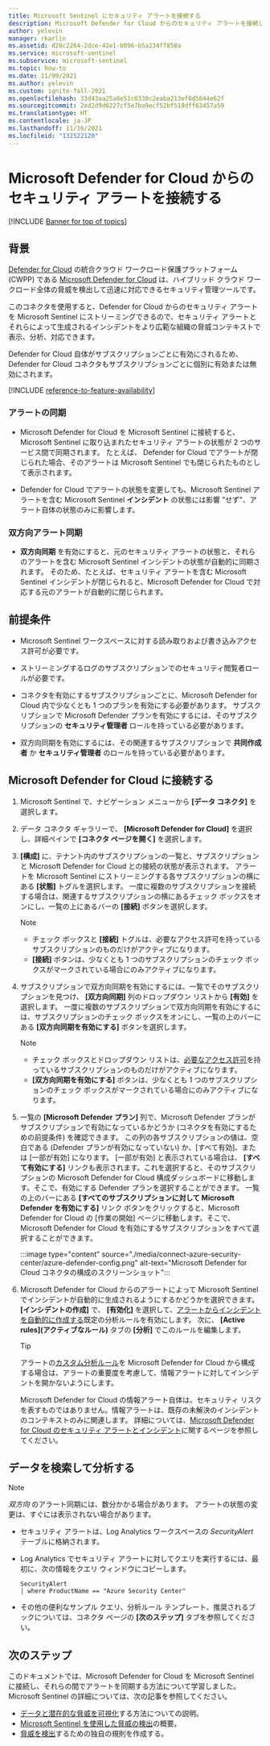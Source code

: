 ```yaml
---
title: Microsoft Sentinel にセキュリティ アラートを接続する
description: Microsoft Defender for Cloud からのセキュリティ アラートを接続し、Microsoft Sentinel にストリーミングする方法について説明します。
author: yelevin
manager: rkarlin
ms.assetid: d28c2264-2dce-42e1-b096-b5a234ff858a
ms.service: microsoft-sentinel
ms.subservice: microsoft-sentinel
ms.topic: how-to
ms.date: 11/09/2021
ms.author: yelevin
ms.custom: ignite-fall-2021
ms.openlocfilehash: 33d43aa25a8e51c0330c2eaba213ef8d5644e62f
ms.sourcegitcommit: 2ed2d9d6227cf5e7ba9ecf52bf518dff63457a59
ms.translationtype: HT
ms.contentlocale: ja-JP
ms.lasthandoff: 11/16/2021
ms.locfileid: "132522120"
---
```

# <a name="connect-security-alerts-from-microsoft-defender-for-cloud"></a>Microsoft Defender for Cloud からのセキュリティ アラートを接続する

[!INCLUDE [Banner for top of topics](./includes/banner.md)]

## <a name="background"></a>背景

[Defender for Cloud](../security-center/security-center-introduction.md) の統合クラウド ワークロード保護プラットフォーム (CWPP) である [Microsoft Defender for Cloud](../security-center/azure-defender.md) は、ハイブリッド クラウド ワークロード全体の脅威を検出して迅速に対応できるセキュリティ管理ツールです。

このコネクタを使用すると、Defender for Cloud からのセキュリティ アラートを Microsoft Sentinel にストリーミングできるので、セキュリティ アラートとそれらによって生成されるインシデントをより広範な組織の脅威コンテキストで表示、分析、対応できます。

Defender for Cloud 自体がサブスクリプションごとに有効にされるため、Defender for Cloud コネクタもサブスクリプションごとに個別に有効または無効にされます。

[!INCLUDE [reference-to-feature-availability](includes/reference-to-feature-availability.md)]

### <a name="alert-synchronization"></a>アラートの同期

- Microsoft Defender for Cloud を Microsoft Sentinel に接続すると、Microsoft Sentinel に取り込まれたセキュリティ アラートの状態が 2 つのサービス間で同期されます。 たとえば、 Defender for Cloud でアラートが閉じられた場合、そのアラートは Microsoft Sentinel でも閉じられたものとして表示されます。

- Defender for Cloud でアラートの状態を変更しても、Microsoft Sentinel アラートを含む Microsoft Sentinel **インシデント** の状態には影響 "せず"、アラート自体の状態のみに影響します。

### <a name="bi-directional-alert-synchronization"></a>双方向アラート同期

- **双方向同期** を有効にすると、元のセキュリティ アラートの状態と、それらのアラートを含む Microsoft Sentinel インシデントの状態が自動的に同期されます。 そのため、たとえば、セキュリティ アラートを含む Microsoft Sentinel インシデントが閉じられると、Microsoft Defender for Cloud で対応する元のアラートが自動的に閉じられます。

## <a name="prerequisites"></a>前提条件

- Microsoft Sentinel ワークスペースに対する読み取りおよび書き込みアクセス許可が必要です。

- ストリーミングするログのサブスクリプションでのセキュリティ閲覧者ロールが必要です。

- コネクタを有効にするサブスクリプションごとに、Microsoft Defender for Cloud 内で少なくとも 1 つのプランを有効にする必要があります。 サブスクリプションで Microsoft Defender プランを有効にするには、そのサブスクリプションの **セキュリティ管理者** ロールを持っている必要があります。

- 双方向同期を有効にするには、その関連するサブスクリプションで **共同作成者** か **セキュリティ管理者** のロールを持っている必要があります。

## <a name="connect-to-microsoft-defender-for-cloud"></a>Microsoft Defender for Cloud に接続する

1. Microsoft Sentinel で、ナビゲーション メニューから **[データ コネクタ]** を選択します。

1. データ コネクタ ギャラリーで、 **[Microsoft Defender for Cloud]** を選択し、詳細ペインで **[コネクタ ページを開く]** を選択します。

1. **[構成]** に、テナント内のサブスクリプションの一覧と、サブスクリプションと Microsoft Defender for Cloud との接続の状態が表示されます。 アラートを Microsoft Sentinel にストリーミングする各サブスクリプションの横にある **[状態]** トグルを選択します。 一度に複数のサブスクリプションを接続する場合は、関連するサブスクリプションの横にあるチェック ボックスをオンにし、一覧の上にあるバーの **[接続]** ボタンを選択します。

    > [!NOTE]
    > - チェック ボックスと **[接続]** トグルは、必要なアクセス許可を持っているサブスクリプションのものだけがアクティブになります。
    > - **[接続]** ボタンは、少なくとも 1 つのサブスクリプションのチェック ボックスがマークされている場合にのみアクティブになります。

1. サブスクリプションで双方向同期を有効にするには、一覧でそのサブスクリプションを見つけ、 **[双方向同期]** 列のドロップダウン リストから **[有効]** を選択します。 一度に複数のサブスクリプションで双方向同期を有効にするには、サブスクリプションのチェック ボックスをオンにし、一覧の上のバーにある **[双方向同期を有効にする]** ボタンを選択します。

    > [!NOTE]
    > - チェック ボックスとドロップダウン リストは、[必要なアクセス許可](#prerequisites)を持っているサブスクリプションのものだけがアクティブになります。
    > - **[双方向同期を有効にする]** ボタンは、少なくとも 1 つのサブスクリプションのチェック ボックスがマークされている場合にのみアクティブになります。

1. 一覧の **[Microsoft Defender プラン]** 列で、Microsoft Defender プランがサブスクリプションで有効になっているかどうか (コネクタを有効にするための前提条件) を確認できます。 この列の各サブスクリプションの値は、空白である (Defender プランが有効になっていない) か、[すべて有効]、または [一部が有効] になります。 [一部が有効] と表示されている場合は、 **[すべて有効にする]** リンクも表示されます。これを選択すると、そのサブスクリプションの Microsoft Defender for Cloud 構成ダッシュボードに移動します。そこで、有効にする Defender プランを選択することができます。 一覧の上のバーにある **[すべてのサブスクリプションに対して Microsoft Defender を有効にする]** リンク ボタンをクリックすると、Microsoft Defender for Cloud の [作業の開始] ページに移動します。そこで、Microsoft Defender for Cloud を有効にするサブスクリプションをすべて選択することができます。

    :::image type="content" source="./media/connect-azure-security-center/azure-defender-config.png" alt-text="Microsoft Defender for Cloud コネクタの構成のスクリーンショット":::

1. Microsoft Defender for Cloud からのアラートによって Microsoft Sentinel でインシデントが自動的に生成されるようにするかどうかを選択できます。 **[インシデントの作成]** で、 **[有効化]** を選択して、[アラートからインシデントを自動的に作成する](create-incidents-from-alerts.md)既定の分析ルールを有効にします。 次に、 **[Active rules]\(アクティブなルール\)** タブの **[分析]** でこのルールを編集します。

    > [!TIP]
    > アラートの[カスタム分析ルール](detect-threats-custom.md)を Microsoft Defender for Cloud から構成する場合は、アラートの重要度を考慮して、情報アラートに対してインシデントを開かないようにします。 
    >
    > Microsoft Defender for Cloud の情報アラート自体は、セキュリティ リスクを表すものではありません。情報アラートは、既存の未解決のインシデントのコンテキストのみに関連します。 詳細については、[Microsoft Defender for Cloud のセキュリティ アラートとインシデント](../security-center/security-center-alerts-overview.md)に関するページを参照してください。
    > 
    

## <a name="find-and-analyze-your-data"></a>データを検索して分析する

> [!NOTE]
> *双方向* のアラート同期には、数分かかる場合があります。 アラートの状態の変更は、すぐには表示されない場合があります。

- セキュリティ アラートは、Log Analytics ワークスペースの *SecurityAlert* テーブルに格納されます。

- Log Analytics でセキュリティ アラートに対してクエリを実行するには、最初に、次の情報をクエリ ウィンドウにコピーします。

    ```kusto
    SecurityAlert 
    | where ProductName == "Azure Security Center"
    ```

- その他の便利なサンプル クエリ、分析ルール テンプレート、推奨されるブックについては、コネクタ ページの **[次のステップ]** タブを参照してください。

## <a name="next-steps"></a>次のステップ

このドキュメントでは、Microsoft Defender for Cloud を Microsoft Sentinel に接続し、それらの間でアラートを同期する方法について学習しました。 Microsoft Sentinel の詳細については、次の記事を参照してください。

- [データと潜在的な脅威を可視化](get-visibility.md)する方法についての説明。
- [Microsoft Sentinel を使用した脅威の検出](detect-threats-built-in.md)の概要。
- [脅威を検出](detect-threats-custom.md)するための独自の規則を作成する。
